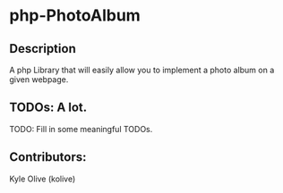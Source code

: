 # php-PhotoAlbum

## Description
A php Library that will easily allow you to implement a photo album on a given webpage.

## TODOs: A lot. 

TODO: Fill in some meaningful TODOs.

## Contributors:

Kyle Olive (kolive)

